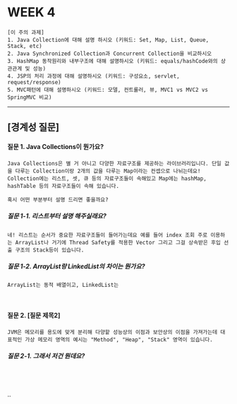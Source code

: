 # WEEK 4

```
[이 주의 과제]
1. Java Collection에 대해 설명 하시오 (키워드: Set, Map, List, Queue, Stack, etc)
2. Java Synchronized Collection과 Concurrent Collection을 비교하시오
3. HashMap 동작원리와 내부구조에 대해 설명하시오 (키워드: equals/hashCode와의 상관관계 및 성능)
4. JSP의 처리 과정에 대해 설명하시오 (키워드: 구성요소, servlet, request/response)
5. MVC패턴에 대해 설명하시오 (키워드: 모델, 컨트롤러, 뷰, MVC1 vs MVC2 vs SpringMVC 비교)
```


-----


## [경계성 질문]

#### 질문 1. Java Collections이 뭔가요?
```
Java Collections은 별 거 아니고 다양한 자료구조를 제공하는 라이브러리입니다. 단일 값을 다루는 Collection이랑 2개의 값을 다루는 Map이라는 컨셉으로 나뉘는데요!
Collection에는 리스트, 셋, 큐 등의 자료구조들이 속해있고 Map에는 hashMap, hashTable 등의 자료구조들이 속해 있습니다.

혹시 어떤 부분부터 설명 드리면 좋을까요?
```

##### 질문 1-1. 리스트부터 설명 해주실래요?
```
네! 리스트는 순서가 중요한 자료구조들이 들어가는데요 예를 들어 index 조회 주로 이용하는 ArrayList나 거기에 Thread Safety를 적용한 Vector 그리고 그걸 상속받은 후입 선출 구조의 Stack등이 있습니다.
```

##### 질문 1-2. ArrayList랑 LinkedList의 차이는 뭔가요?
```
ArrayList는 동적 배열이고, LinkedList는 
```


<br>



#### 질문 2. [질문 제목2]
```
JVM은 메모리를 용도에 맞게 분리해 다양핱 성능상의 이점과 보안상의 이점을 가져가는데 대표적인 가상 메모리 영역의 예시는 "Method", "Heap", "Stack" 영역이 있습니다.

```

##### 질문 2-1. 그래서 저건 뭔데요?
```

```

<br>


..
